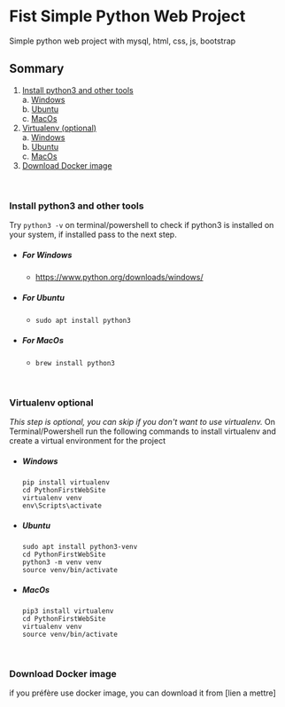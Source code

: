 # Fist Simple Python Web Project
Simple python web project with mysql, html, css, js, bootstrap

## Sommary
1. [Install python3 and other tools](#install-python3-and-other-tools)<br>
    a. [Windows](#for-windows)<br>
    b. [Ubuntu](#for-ubuntu)<br>
    c. [MacOs](#for-macos)  <br>
2. [Virtualenv (optional)](#virtualenv-optional)<br>
    a. [Windows](#windows)<br>
    b. [Ubuntu](#ubuntu)<br>
    c. [MacOs](#macos)<br>
3. [Download Docker image](#download-docker-image)<br>

<br>

### Install python3 and other tools

Try `python3 -v` on terminal/powershell to check if python3 is installed on your system, if installed pass to the next step.

- ##### For Windows
    - https://www.python.org/downloads/windows/

- ##### For Ubuntu
    - `sudo apt install python3`

- ##### For MacOs
    - `brew install python3`

<br>

### Virtualenv optional
*This step is optional, you can skip if you don't want to use virtualenv.*
On Terminal/Powershell run the following commands to install virtualenv and create a virtual environment for the project

- ##### Windows
    ```
    pip install virtualenv
    cd PythonFirstWebSite
    virtualenv venv
    env\Scripts\activate
    ```

- ##### Ubuntu
    ```
    sudo apt install python3-venv
    cd PythonFirstWebSite
    python3 -m venv venv
    source venv/bin/activate
    ```

- ##### MacOs
    ```
    pip3 install virtualenv
    cd PythonFirstWebSite
    virtualenv venv
    source venv/bin/activate
    ```


<br>

### Download Docker image
if you préfère use docker image, you can download it from [lien a mettre]
